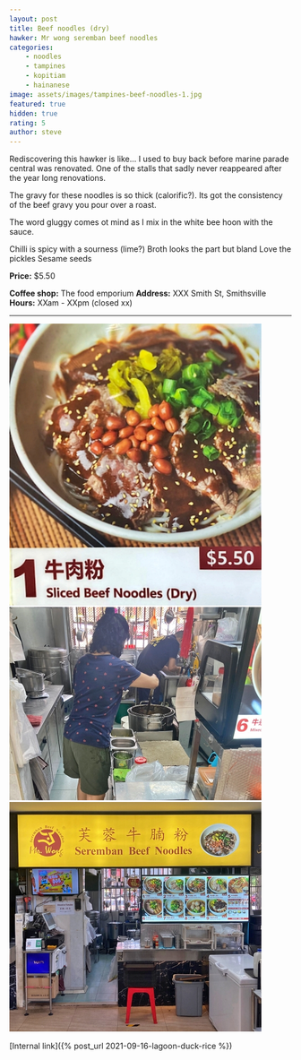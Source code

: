 ```yaml
---
layout: post
title: Beef noodles (dry)
hawker: Mr wong seremban beef noodles
categories: 
    - noodles
    - tampines
    - kopitiam
    - hainanese
image: assets/images/tampines-beef-noodles-1.jpg
featured: true
hidden: true
rating: 5
author: steve
---
```


Rediscovering this hawker is like... 
I used to buy back before marine parade central was renovated. One of the stalls that sadly never reappeared after the year long renovations.

The gravy for these noodles is so thick (calorific?). Its got the consistency of the beef gravy you pour over a roast.

The word gluggy comes ot mind as I mix in the white bee hoon with the sauce.


Chilli is spicy with a sourness (lime?)
Broth looks the part but bland
Love the pickles 
Sesame seeds

**Price:** $5.50  

**Coffee shop:** The food emporium
**Address:** XXX Smith St, Smithsville  
**Hours:** XXam - XXpm (closed xx)  

***  

![Alt text](/assets/images/tampines-beef-noodles-2.jpg "description text")
![Alt text](/assets/images/tampines-beef-noodles-3.jpg "description text")
![Alt text](/assets/images/tampines-beef-noodles-4.jpg "description text")

[Internal link]({% post_url 2021-09-16-lagoon-duck-rice %})